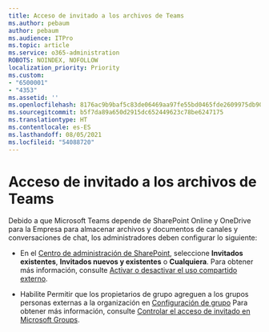 ```yaml
---
title: Acceso de invitado a los archivos de Teams
ms.author: pebaum
author: pebaum
ms.audience: ITPro
ms.topic: article
ms.service: o365-administration
ROBOTS: NOINDEX, NOFOLLOW
localization_priority: Priority
ms.custom:
- "6500001"
- "4353"
ms.assetid: ''
ms.openlocfilehash: 8176ac9b9baf5c83de06469aa97fe55bd0465fde2609975db90e361fb88343f9
ms.sourcegitcommit: b5f7da89a650d2915dc652449623c78be6247175
ms.translationtype: HT
ms.contentlocale: es-ES
ms.lasthandoff: 08/05/2021
ms.locfileid: "54088720"
---
```

# <a name="guest-access-to-teams-files"></a>Acceso de invitado a los archivos de Teams

Debido a que Microsoft Teams depende de SharePoint Online y OneDrive para la Empresa para almacenar archivos y documentos de canales y conversaciones de chat, los administradores deben configurar lo siguiente:

- En el [Centro de administración de SharePoint](https://admin.microsoft.com/sharepoint?page=sharing&modern=true), seleccione **Invitados existentes**, **Invitados nuevos y existentes** o **Cualquiera**. Para obtener más información, consulte [Activar o desactivar el uso compartido externo](https://docs.microsoft.com/sharepoint/turn-external-sharing-on-or-off).

- Habilite Permitir que los propietarios de grupo agreguen a los grupos personas externas a la organización en [Configuración de grupo](https://admin.microsoft.com/Adminportal/Home?source=applauncher#/Settings/Services/:/Settings/L1/O365Groups)  Para obtener más información, consulte [Controlar el acceso de invitado en Microsoft Groups](https://docs.microsoft.com/microsoftteams/teams-dependencies#control-guest-access-in-office-365-groups).
